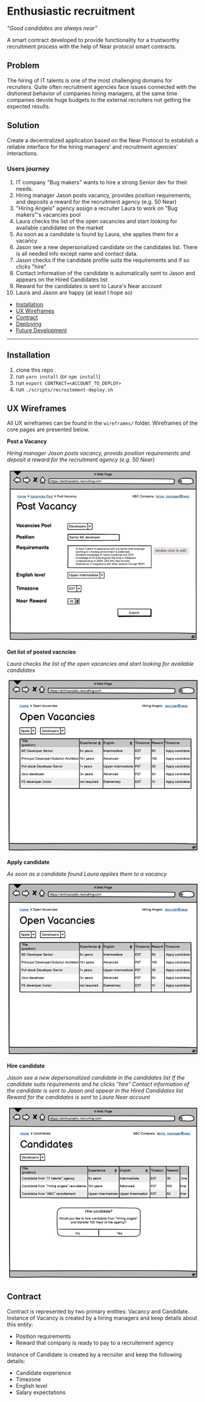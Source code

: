 # Enthusiastic recruitment
_"Good candidates are always near"_

A smart contract developed to provide functionality for a trustworthy recruitment process with the help of Near protocol smart contracts. 

## Problem

The hiring of IT talents is one of the most challenging domains for recruiters. Quite often recruitment agencies face issues connected with the dishonest behavior of companies hiring managers, at the same time companies devote huge budgets to the external recruiters not getting the expected results.

## Solution
Create a decentralized application based on the Near Protocol to establish a reliable interface for the hiring managers' and recruitment agencies' interactions.

### Users journey

1. IT company "Bug makers" wants to hire a strong Senior dev for their needs.
2. Hiring manager Jason posts vacancy, provides position requirements, and deposits a reward for the recruitment agency (e.g. 50 Near)
3. "Hiring Angels" agency assign a recruiter Laura to work on "Bug makers"'s vacancies pool
4. Laura checks the list of the open vacancies and start looking for available candidates on the market
5. As soon as a candidate is found by Laura, she applies them for a vacancy
6. Jason see a new depersonalized candidate on the candidates list. There is all needed info except name and contact data.
7. Jason checks if the candidate profile suits the requirements and if so clicks "hire"
8. Contact information of the candidate is automatically sent to Jason and appears on the Hired Candidates list
9. Reward for the candidates is sent to Laura's Near account
10. Laura and Jason are happy (at least I hope so)


- [Installation](#installation)
- [UX Wireframes](#ux-wireframes)
- [Contract](#contract)
- [Deploying](#deploying)
- [Future Development](#future-development)

---

## Installation

1. clone this repo
2. run `yarn install` (or `npm install`)
3. run `export CONTRACT=<ACCOUNT_TO_DEPLOY>`
4. run `./scripts/recruitement-deploy.sh` 

## UX Wireframes

All UX wireframes can be found in the `wireframes/` folder. 
Wireframes of the core pages are presented below.
 
**Post a Vacancy**

_Hiring manager Jason posts vacancy, provids position requirements and deposit a reward for the recruitment agency (e.g. 50 Near)_

![post-vacancy](wireframes/1.PostVacancy[hiring_manager_view].png)

**Get list of posted vacncies**

_Laura checks the list of the open vacancies and start looking for available candidates_

![get-vacancies-list](wireframes/3.OpenVacancies[recruiter_view].png)

**Apply candidate**

_As soon as a candidate found Laura applies them to a vacancy_

![apply-candidate](wireframes/3.OpenVacancies[recruiter_view].png)

**Hire candidate**

_Jason see a new depersonalized candidate in the candidates list_
_If the candidate suits requirements and he clicks "hire"_
_Contact information of the candidate is sent to Jason and appear in the Hired Candidates list_
_Reward for the candidates is sent to Laura Near account_

![hire-candidate](wireframes/6.HireCandidatePopup[hiring_manager_view].png)

## Contract

Contract is represented by two primary entities: Vacancy and Candidate. 
Instance of Vacancy is created by a hiring managers and keep details about this entity:
- Position requirements
- Reward that company is ready to pay to a recruitement agency

Instance of Candidate is created by a recruiter and keep the following details:
- Candidate experience
- Timezone
- English level
- Salary expectations

